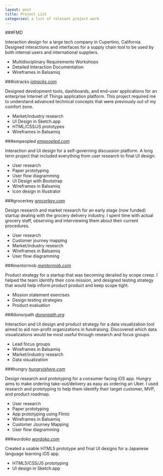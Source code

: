 ```yaml
---
layout: post
title: Project List
categories: a list of relevant project work
---
```

###FMD

Interaction design for a large tech company in Cupertino, California. Designed interactions and interfaces for a supply chain tool to be used by both internal users and international suppliers.


- Multidisciplinary Requirements Workshops
- Detailed Interaction Documentation
- Wireframes in Balsamiq

###iotracks
*[iotracks.com](http://www.iotracks.com)*

Designed development tools, dashboards, and end-user applications for an enterprise Internet of Things application platform. This project required me to understand advanced technical concepts that were previously out of my comfort zone.

- Market/industry research 
- UI Design in Sketch.app 
- HTML/CSS/JS prototypes 
- Wireframes in Balsamiq

###empeopled
*[empeopled.com](http://www.empeopled.com)*

Interaction and UI design for a self-governing discussion platform. A long term project that included everything from user research to final UI design.

- User research
- Paper prototyping
- User flow diagramming
- UI Design with Bootstrap 
- Wireframes in Balsamiq 
- Icon design in Illustrator

###grocerkey
*[grocerkey.com](http://www.grocerykey.com)*

Design research and market research for an early stage (now funded) startup dealing with the grocery delivery industry. I spent time with actual grocery staff, observing and interviewing them about their current procedures.

- User research 
- Customer journey mapping 
- Market/industry research 
- Wireframes in Balsamiq
- User flow diagramming

###mentormob
*[mentormob.com](http://www.mentormob.com)*

Product strategy for a startup that was becoming derailed by scope creep. I helped the team identify their core mission, and designed testing strategy that would help inform product product and keep scope tight.

- Mission statement exercises 
- Design testing strategies 
- Product evaluation

###donorpath
*[donorpath.org](http://www.donorpath.org)*

Interaction and UI design and product strategy for a data visualization tool aimed to aid non-profit organizations in fundraising. Discovered which data visualizations would be most useful through research and focus groups.

- Lead focus groups 
- Wireframes in Balsamiq 
- Market/industry research 
- Data visualization

###hungry
*[hungryishere.com](http://www.hungryishere.com)*

Design research and prototyping for a consumer facing iOS app. Hungry aims to make ordering take-out/delivery as easy as ordering an Uber. I used research and prototyping to help them identify their target customer, MVP, and product roadmap.

- User research
- Paper prototyping
- App prototyping using Flinto
- Wireframes in Balsamiq
- Customer Journey Mapping
- User flow diagramming

###wordoko
*[wordoko.com](http://www.wordoko.com)*

Created a usable HTML5 prototype and final UI designs for a Japanese language learning iOS app.

- HTML5/CSS/JS prototyping
- UI design in Sketch.app